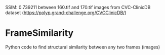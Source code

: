 SSIM: 0.739211 between 160.tif and 170.tif images from CVC-ClinicDB dataset (https://polyp.grand-challenge.org/CVCClinicDB/)

# FrameSimilarity
Python code to find structural similarity between any two frames (images)
